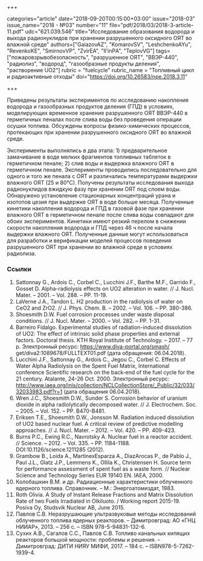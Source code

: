 +++

categories="article"
date="2018-09-20T00:15:00+03:00"
issue="2018-03"
issue_name="2018 - №03"
number="11"
file="pdf/2018/03/2018-3-article-11.pdf"
udc="621.039.546"
title="Исследование образования водорода и выхода радионуклидов при хранении разрушенного оксидного ОЯТ во влажной среде"
authors=["GaiazovAZ", "KomarovSV", "LeshchenkoAYu", "RevenkoKE", "SmirnovVP", "ZvirЕА", "Il’inPА", "TeplovVG"]
tags=["пожаровзрывобезопасность", "разрушенное ОЯТ", "ВВЭР-440", "радиолиз", "водород", "газообразные продукты деления", "растворение UO2"]
rubric = "fuelcycle"
rubric_name = "Топливный цикл и радиоактивные отходы"
doi="https://doi.org/10.26583/npe.2018.3.11"

+++

Приведены результаты экспериментов по исследованию накопления водорода и газообразных продуктов деления (ГПД) в условиях, моделирующих временное хранение разрушенного ОЯТ ВВЭР-440 в герметичных пеналах после слива воды без проведения операции осушки топлива. Обсуждены вопросы физико-химических процессов, протекающих при хранении разрушенного оксидного ОЯТ во влажной среде.

Эксперименты выполнялись в два этапа: 1) предварительное замачивание в воде мелких фрагментов топливных таблеток в герметичном пенале; 2) слив воды и выдержка влажного ОЯТ в герметичном пенале. Эксперименты проводились последовательно для одного и того же пенала с ОЯТ и различались температурами выдержки влажного ОЯТ (25 и 80°С). Получены результаты исследования выхода радионуклидов вжидкую фазу при хранении ОЯТ под слоем воды. Обнаружено установление стационарных концентраций урана и изотопов цезия при выдержке ОЯТ в воде больше месяца. Полученные кинетики накопления водорода и ГПД в газовой фазе при хранении влажного ОЯТ в герметичном пенале после слива воды совпадают для обоих экспериментов. Кинетики имеют резкий перелом в снижении скорости накопления водорода и ГПД через 46 ч после начала выдержки влажного ОЯТ. Полученные данные могут использоваться для разработки и верификации моделей процессов поведения разрушенного ОЯТ при хранении во влажной среде в условиях радиолиза.

### Ссылки

1. Sattonnay G., Ardois C., Corbel C., Lucchini J.F., Barthe M.F., Garrido F., Gosset D. Alpha-radiolysis effects on UO2 alteration in water. // J. Nucl. Mater. – 2001. – Vol. 288. – PP. 11-19.
2. LaVerne J.A., Tandon L. H2 production in the radiolysis of water on CeO2 and ZrO2. // J. Phys. Chem. B. – 2002. – Vol. 106. – PP. 380-386.
3. Shoesmith D.W. Fuel corrosion processes under waste disposal conditions. // J. Nucl. Mater. – 2000. – Vol. 282. – PP. 1-31.
4. Barreiro Fidalgo. Experimental studies of radiation-induced dissolution of UO2: The effect of intrinsic solid phase properties and external factors. Doctoral thesis. KTH Royal Institute of Technology. – 2017. – 77 p. Электронный ресурс: https://www.diva-portal.org/smash/ get/diva2:1089678/FULLTEXT01.pdf (дата обращения: 06.04.2018).
5. Lucchini J.F., Sattonnay G., Ardois C., Jegou C., Corbel C. Effects of Water Alpha Radiolysis on the Spent Fuel Matrix, International conference Scientific research on the back-end of the fuel cycle for the 21 century. Atalante, 24-26 Oct. 2000. Электронный ресурс: http://www.iaea.org/inis/collection/NCLCollectionStore/_Public/32/033/32033983.pdf?r=1 (дата обращения 06.04.2018).
6. Wren J.C., Shoesmith D.W., Sunder S. Corrosion behavior of uranium dioxide in alpha radiolytically decomposed water. // J. Electrochem. Soc. – 2005. – Vol. 152. – PP. B470-B481.
7. Eriksen T.E., Shoesmith D.W., Jonsson M. Radiation induced dissolution of UO2 based nuclear fuel. A critical review of predictive modelling approaches. // J. Nucl. Mater. – 2012. – Vol. 420. – PP. 409-423.
8. Burns P.C., Ewing R.C., Navrotsky A. Nuclear fuel in a reactor accident. // Science. – 2012. – Vol. 335. – PP. 1184-1188. DOI:10.1126/science.1211285 (2012).
9. Grambow B., Loida A., MartinexEsparza A., DiazArocas P., de Pablo J., Paul J.L., Glatz J.P., Lemmens K., Ollila K., Christensen H. Source term for performance assessment of spent fuel as a waste form. // Nuclear Science and Technology Series EUR 19140 EN. IAEA, 2000.
10. Колобашкин В.М. и др. Радиационные характеристики облученного ядерного топлива. Справочник. – М.: Энергоатомиздат, 1983.
11. Roth Olivia. A Study of Instant Release Fractions and Matrix Dissolution Rate of two Fuels Irradiated in Olkiluoto. / Working report 2015-19. Posiva Oy, Studsvik Nuclear AB, June 2015.
12. Павлов С.В. Неразрушающие ультразвуковые методы исследований облученного топлива ядерных реакторов. – Димитровград: АО «ГНЦ НИИАР», 2013. – 256 с. – ISBN 978-5-94831-132-6.
13. Сухих А.В., Сагалов С.С., Павлов С.В. Топливо канальных кипящих реакторов большой мощности: проблемы и решения. – Димитровград: ДИТИ НИЯУ МИФИ, 2017. – 184 с. – ISBN978-5-7262-1939-4.